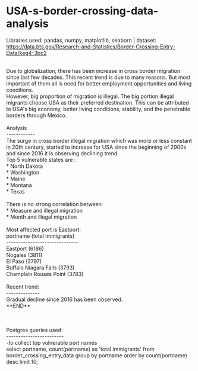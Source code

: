 # USA-s-border-crossing-data-analysis
Libraries used: pandas, numpy, matplotlib, seaborn | dataset: https://data.bts.gov/Research-and-Statistics/Border-Crossing-Entry-Data/keg4-3bc2

</br>
Due to globalization, there has been increase in  cross border migration since last few decades. This recent trend is due to many reasons. But most important of them all is need for better employment opportunities and living conditions. </br>
However, big proportion of migration is illegal. The big portion illegal migrants choose USA as their preferred destination. This can be attributed to USA's big economy, better living conditions, stability, and the penetrable borders through Mexico. </br> </br>
Analysis </br>
------------</br>
The surge in cross border illegal migration which was more or less constant in 20th century, started to increase for USA since the beginning of 2000s and since 2016 it is observing declining trend.</br>
Top 5 vulnerable states are :</br>
* North Dakota</br>
* Washington</br>
* Maine</br>
* Montana</br>
* Texas</br>
</br>
There is no strong correlation between: </br>
* Measure and illegal migration </br>
* Month and illegal migration</br>
</br>
Most affected port is Eastport: </br>
portname (total immigrants)</br>
------------------------------ </br>
Eastport (6186) </br>
Nogales    (3811) </br>
El Paso	(3797) </br>
Buffalo Niagara Falls	(3793) </br>
Champlain Rouses Point	(3783) </br></br>
Recent trend: </br>
--------------</br>
Gradual decline since 2016 has been observed.
</br>
**END**

</br> </br>
Postgres queries used: </br>
------------------------ </br>
-to collect top vulnerable port names </br>
select portname, count(portname) as 'total immigrants' from border_crossing_entry_data group by portname order by count(portname) desc limit 10;
</br>
